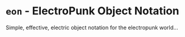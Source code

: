 # `eon` - ElectroPunk Object Notation

Simple, effective, electric object notation for the electropunk world...
